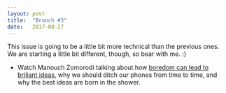 ```yaml
---
layout: post
title:  "Brunch #3"
date:   2017-08-27
---
```


This issue is going to be a little bit more technical than the previous ones. We are starting a little bit different, though, so bear with me. :)

* Watch Manouch Zomorodi talking about how [boredom can lead to briliant ideas](https://www.invisionapp.com/blog/boredom-creativity/), why we should ditch our phones from time to time, and why the best ideas are born in the shower.
